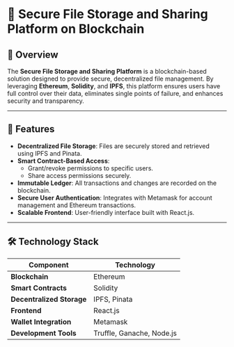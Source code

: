 
# 📂 Secure File Storage and Sharing Platform on Blockchain

## 📝 Overview
The **Secure File Storage and Sharing Platform** is a blockchain-based solution designed to provide secure, decentralized file management. By leveraging **Ethereum**, **Solidity**, and **IPFS**, this platform ensures users have full control over their data, eliminates single points of failure, and enhances security and transparency.

---

## 🌟 Features
- **Decentralized File Storage**: Files are securely stored and retrieved using IPFS and Pinata.
- **Smart Contract-Based Access**:
  - Grant/revoke permissions to specific users.
  - Share access permissions securely.
- **Immutable Ledger**: All transactions and changes are recorded on the blockchain.
- **Secure User Authentication**: Integrates with Metamask for account management and Ethereum transactions.
- **Scalable Frontend**: User-friendly interface built with React.js.

---

## 🛠️ Technology Stack
| Component                | Technology                      |
|--------------------------|----------------------------------|
| **Blockchain**           | Ethereum                        |
| **Smart Contracts**      | Solidity                        |
| **Decentralized Storage**| IPFS, Pinata                    |
| **Frontend**             | React.js                        |
| **Wallet Integration**   | Metamask                        |
| **Development Tools**    | Truffle, Ganache, Node.js       |


